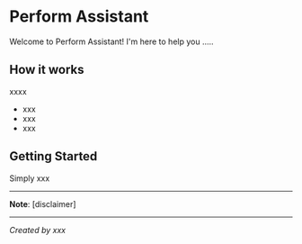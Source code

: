 # Perform Assistant

Welcome to Perform Assistant! I'm here to help you .....

## How it works

xxxx
- xxx
- xxx
- xxx

## Getting Started

Simply xxx

---

**Note**: [disclaimer]

---

*Created by xxx* 